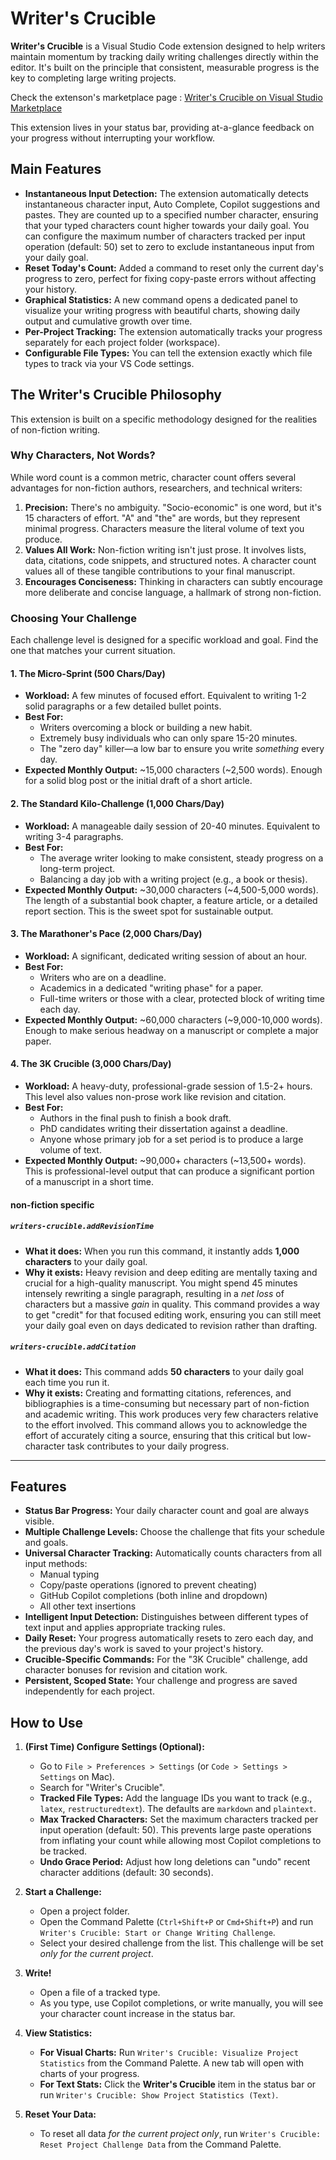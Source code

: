 # Writer's Crucible 

**Writer's Crucible** is a Visual Studio Code extension designed to help
writers maintain momentum by tracking daily writing challenges directly within
the editor. It's built on the principle that consistent, measurable progress is
the key to completing large writing projects.

Check the extenson's marketplace page :
[Writer's Crucible on Visual Studio Marketplace](https://marketplace.visualstudio.com/items?itemName=I-am-Rudi.writers-crucible)

This extension lives in your status bar, providing at-a-glance feedback on your progress without interrupting your workflow.

## Main Features

* **Instantaneous Input Detection:** The extension automatically
  detects instantaneous character input, Auto Complete, Copilot suggestions and
  pastes. They are counted up to a specified number character, ensuring that
  your typed characters count higher towards your daily goal. You can configure
  the maximum number of characters tracked per input operation (default: 50)
  set to zero to exclude instantaneous input from your daily goal.
* **Reset Today's Count:** Added a command to reset only the current day's progress to zero, perfect for fixing copy-paste errors without affecting your history.
* **Graphical Statistics:** A new command opens a dedicated panel to visualize your writing progress with beautiful charts, showing daily output and cumulative growth over time.
* **Per-Project Tracking:** The extension automatically tracks your progress separately for each project folder (workspace).
* **Configurable File Types:** You can tell the extension exactly which file types to track via your VS Code settings.

## The Writer's Crucible Philosophy

This extension is built on a specific methodology designed for the realities of non-fiction writing.

### Why Characters, Not Words?

While word count is a common metric, character count offers several advantages for non-fiction authors, researchers, and technical writers:

1.  **Precision:** There's no ambiguity. "Socio-economic" is one word, but it's 15 characters of effort. "A" and "the" are words, but they represent minimal progress. Characters measure the literal volume of text you produce.
2.  **Values All Work:** Non-fiction writing isn't just prose. It involves lists, data, citations, code snippets, and structured notes. A character count values all of these tangible contributions to your final manuscript.
3.  **Encourages Conciseness:** Thinking in characters can subtly encourage more deliberate and concise language, a hallmark of strong non-fiction.

### Choosing Your Challenge

Each challenge level is designed for a specific workload and goal. Find the one that matches your current situation.

#### 1. The Micro-Sprint (500 Chars/Day)

* **Workload:** A few minutes of focused effort. Equivalent to writing 1-2 solid paragraphs or a few detailed bullet points.
* **Best For:**
    * Writers overcoming a block or building a new habit.
    * Extremely busy individuals who can only spare 15-20 minutes.
    * The "zero day" killer—a low bar to ensure you write *something* every day.
* **Expected Monthly Output:** ~15,000 characters (~2,500 words). Enough for a solid blog post or the initial draft of a short article.

#### 2. The Standard Kilo-Challenge (1,000 Chars/Day)

* **Workload:** A manageable daily session of 20-40 minutes. Equivalent to writing 3-4 paragraphs.
* **Best For:**
    * The average writer looking to make consistent, steady progress on a long-term project.
    * Balancing a day job with a writing project (e.g., a book or thesis).
* **Expected Monthly Output:** ~30,000 characters (~4,500-5,000 words). The length of a substantial book chapter, a feature article, or a detailed report section. This is the sweet spot for sustainable output.

#### 3. The Marathoner's Pace (2,000 Chars/Day)

* **Workload:** A significant, dedicated writing session of about an hour.
* **Best For:**
    * Writers who are on a deadline.
    * Academics in a dedicated "writing phase" for a paper.
    * Full-time writers or those with a clear, protected block of writing time each day.
* **Expected Monthly Output:** ~60,000 characters (~9,000-10,000 words). Enough to make serious headway on a manuscript or complete a major paper.

#### 4. The 3K Crucible (3,000 Chars/Day)

* **Workload:** A heavy-duty, professional-grade session of 1.5-2+ hours. This level also values non-prose work like revision and citation.
* **Best For:**
    * Authors in the final push to finish a book draft.
    * PhD candidates writing their dissertation against a deadline.
    * Anyone whose primary job for a set period is to produce a large volume of text.
* **Expected Monthly Output:** ~90,000+ characters (~13,500+ words). This is professional-level output that can produce a significant portion of a manuscript in a short time.

#### non-fiction specific
##### `writers-crucible.addRevisionTime`

* **What it does:** When you run this command, it instantly adds **1,000 characters** to your daily goal.
* **Why it exists:** Heavy revision and deep editing are mentally taxing and crucial for a high-quality manuscript. You might spend 45 minutes intensely rewriting a single paragraph, resulting in a *net loss* of characters but a massive *gain* in quality. This command provides a way to get "credit" for that focused editing work, ensuring you can still meet your daily goal even on days dedicated to revision rather than drafting.

##### `writers-crucible.addCitation`

* **What it does:** This command adds **50 characters** to your daily goal each time you run it.
* **Why it exists:** Creating and formatting citations, references, and bibliographies is a time-consuming but necessary part of non-fiction and academic writing. This work produces very few characters relative to the effort involved. This command allows you to acknowledge the effort of accurately citing a source, ensuring that this critical but low-character task contributes to your daily progress.



---

## Features

* **Status Bar Progress:** Your daily character count and goal are always visible.
* **Multiple Challenge Levels:** Choose the challenge that fits your schedule and goals.
* **Universal Character Tracking:** Automatically counts characters from all input methods:
  - Manual typing
  - Copy/paste operations (ignored to prevent cheating)
  - GitHub Copilot completions (both inline and dropdown)
  - All other text insertions
* **Intelligent Input Detection:** Distinguishes between different types of text input and applies appropriate tracking rules.
* **Daily Reset:** Your progress automatically resets to zero each day, and the previous day's work is saved to your project's history.
* **Crucible-Specific Commands:** For the "3K Crucible" challenge, add character bonuses for revision and citation work.
* **Persistent, Scoped State:** Your challenge and progress are saved independently for each project.

## How to Use

1.  **(First Time) Configure Settings (Optional):**
    * Go to `File > Preferences > Settings` (or `Code > Settings > Settings` on Mac).
    * Search for "Writer's Crucible".
    * **Tracked File Types:** Add the language IDs you want to track (e.g., `latex`, `restructuredtext`). The defaults are `markdown` and `plaintext`.
    * **Max Tracked Characters:** Set the maximum characters tracked per input operation (default: 50). This prevents large paste operations from inflating your count while allowing most Copilot completions to be tracked.
    * **Undo Grace Period:** Adjust how long deletions can "undo" recent character additions (default: 30 seconds).

2.  **Start a Challenge:**
    * Open a project folder.
    * Open the Command Palette (`Ctrl+Shift+P` or `Cmd+Shift+P`) and run `Writer's Crucible: Start or Change Writing Challenge`.
    * Select your desired challenge from the list. This challenge will be set *only for the current project*.

3.  **Write!**
    * Open a file of a tracked type.
    * As you type, use Copilot completions, or write manually, you will see your character count increase in the status bar.

4.  **View Statistics:**
    * **For Visual Charts:** Run `Writer's Crucible: Visualize Project Statistics` from the Command Palette. A new tab will open with charts of your progress.
    * **For Text Stats:** Click the **Writer's Crucible** item in the status bar or run `Writer's Crucible: Show Project Statistics (Text)`.

5.  **Reset Your Data:**
    * To reset all data *for the current project only*, run `Writer's Crucible: Reset Project Challenge Data` from the Command Palette.